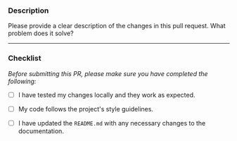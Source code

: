 ### Description

Please provide a clear description of the changes in this pull request. What problem does it solve?

---

### Checklist

*Before submitting this PR, please make sure you have completed the following:*

- [ ] I have tested my changes locally and they work as expected.
- [ ] My code follows the project's style guidelines.
- [ ] I have updated the `README.md` with any necessary changes to the documentation.

